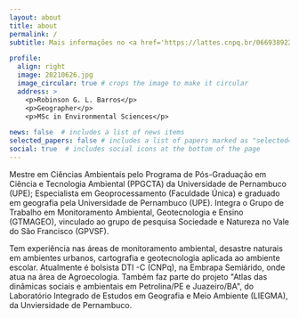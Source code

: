 ```yaml
---
layout: about
title: about
permalink: /
subtitle: Mais informações no <a href='https://lattes.cnpq.br/0669389222331954'>Curriculo Lattes</a>.

profile:
  align: right
  image: 20210626.jpg
  image_circular: true # crops the image to make it circular
  address: >
    <p>Robinson G. L. Barros</p>
    <p>Geographer</p>
    <p>MSc in Environmental Sciences</p>

news: false  # includes a list of news items
selected_papers: false # includes a list of papers marked as "selected={true}"
social: true  # includes social icons at the bottom of the page
---
```


Mestre em Ciências Ambientais pelo Programa de Pós-Graduação em Ciência e Tecnologia Ambiental (PPGCTA) da Universidade de Pernambuco (UPE); Especialista em Geoprocessamento (Faculdade Única) e graduado em geografia pela Universidade de Pernambuco (UPE). Integra o Grupo de Trabalho em Monitoramento Ambiental, Geotecnologia e Ensino (GTMAGEO), vinculado ao grupo de pesquisa Sociedade e Natureza no Vale do São Francisco (GPVSF). 

Tem experiência nas áreas de monitoramento ambiental, desastre naturais em ambientes urbanos, cartografia e geotecnologia aplicada ao ambiente escolar. Atualmente é bolsista DTI -C (CNPq), na Embrapa Semiárido, onde atua na área de Agroecologia. Também faz parte do projeto "Atlas das dinâmicas sociais e ambientais em Petrolina/PE e Juazeiro/BA", do Laboratório Integrado de Estudos em Geografia e Meio Ambiente (LIEGMA), da Unviersidade de Pernambuco.
